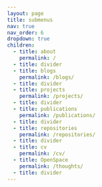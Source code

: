 ```yaml
---
layout: page
title: submenus
nav: true
nav_order: 6
dropdown: true
children:
  - title: about
    permalink: /
  - title: divider
  - title: blogs
    permalink: /blogs/
  - title: divider
  - title: projects
    permalink: /projects/
  - title: divider
  - title: publications
    permalink: /publications/
  - title: divider
  - title: repositories
    permalink: /repositories/
  - title: divider
  - title: cv
    permalink: /cv/
  - title: OpenSpace
    permalink: /thoughts/
  - title: divider
---
```

